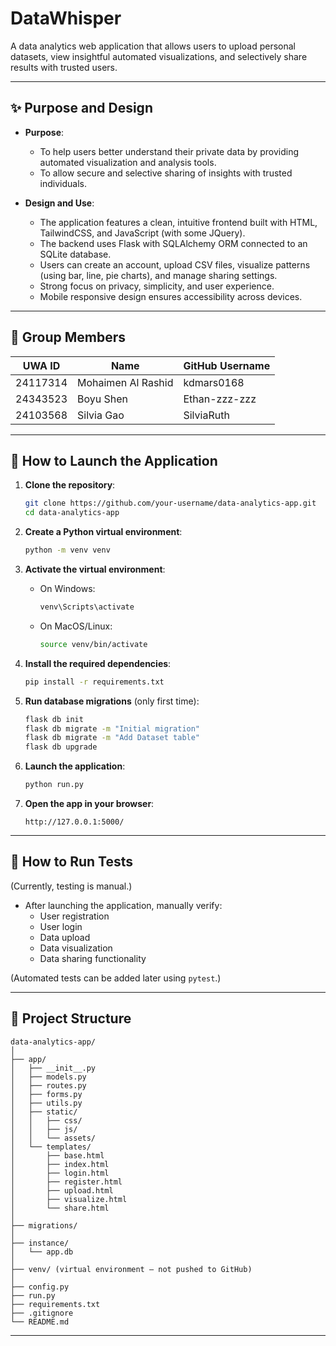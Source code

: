 
# DataWhisper

A data analytics web application that allows users to upload personal datasets, view insightful automated visualizations, and selectively share results with trusted users.

---

## ✨ Purpose and Design

- **Purpose**: 
  - To help users better understand their private data by providing automated visualization and analysis tools.
  - To allow secure and selective sharing of insights with trusted individuals.
  
- **Design and Use**:
  - The application features a clean, intuitive frontend built with HTML, TailwindCSS, and JavaScript (with some JQuery).
  - The backend uses Flask with SQLAlchemy ORM connected to an SQLite database.
  - Users can create an account, upload CSV files, visualize patterns (using bar, line, pie charts), and manage sharing settings.
  - Strong focus on privacy, simplicity, and user experience.
  - Mobile responsive design ensures accessibility across devices.

---

## 👥 Group Members

| UWA ID   | Name               | GitHub Username   |
|----------|--------------------|-------------------|
| 24117314 | Mohaimen Al Rashid  | kdmars0168         |
| 24343523 | Boyu Shen           | Ethan-zzz-zzz |
| 24103568 | Silvia Gao          | SilviaRuth |

---

## 🚀 How to Launch the Application

1. **Clone the repository**:
   ```bash
   git clone https://github.com/your-username/data-analytics-app.git
   cd data-analytics-app
   ```

2. **Create a Python virtual environment**:
   ```bash
   python -m venv venv
   ```

3. **Activate the virtual environment**:
   - On Windows:
     ```bash
     venv\Scripts\activate
     ```
   - On MacOS/Linux:
     ```bash
     source venv/bin/activate
     ```

4. **Install the required dependencies**:
   ```bash
   pip install -r requirements.txt
   ```

5. **Run database migrations** (only first time):
   ```bash
   flask db init
   flask db migrate -m "Initial migration"
   flask db migrate -m "Add Dataset table"
   flask db upgrade
   ```

6. **Launch the application**:
   ```bash
   python run.py
   ```

7. **Open the app in your browser**:
   ```
   http://127.0.0.1:5000/
   ```

---

## 🧪 How to Run Tests

(Currently, testing is manual.)

- After launching the application, manually verify:
  - User registration
  - User login
  - Data upload
  - Data visualization
  - Data sharing functionality

(Automated tests can be added later using `pytest`.)

---

## 📂 Project Structure 

```
data-analytics-app/
│
├── app/
│   ├── __init__.py
│   ├── models.py
│   ├── routes.py
│   ├── forms.py
│   ├── utils.py
│   ├── static/
│   │   ├── css/
│   │   ├── js/
│   │   └── assets/
│   └── templates/
│       ├── base.html
│       ├── index.html
│       ├── login.html
│       ├── register.html
│       ├── upload.html
│       ├── visualize.html
│       └── share.html
│
├── migrations/
│
├── instance/
│   └── app.db
│
├── venv/ (virtual environment — not pushed to GitHub)
│
├── config.py
├── run.py
├── requirements.txt
├── .gitignore
└── README.md
```

---
